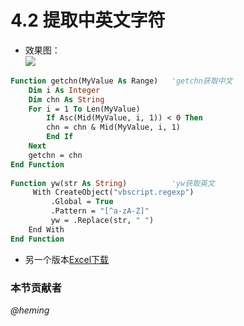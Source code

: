 # 4.2 提取中英文字符
* 效果图：  
![](./4.2.jpg?raw=true)

```vb
Function getchn(MyValue As Range)	'getchn获取中文
	Dim i As Integer
	Dim chn As String
	For i = 1 To Len(MyValue)
		If Asc(Mid(MyValue, i, 1)) < 0 Then
		chn = chn & Mid(MyValue, i, 1)
		End If
	Next
	getchn = chn
End Function
	
Function yw(str As String)			'yw获取英文
	 With CreateObject("vbscript.regexp")
	     .Global = True
	     .Pattern = "[^a-zA-Z]"
	     yw = .Replace(str, " ")
	End With
End Function
```

- 另一个版本[Excel下载](c4/02/4.2.xls ':ignore')

### 本节贡献者
*@heming*
